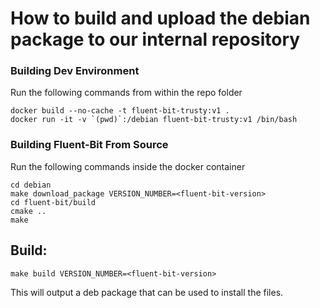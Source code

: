 # How to build and upload the debian package to our internal repository

### Building Dev Environment
Run the following commands from within the repo folder

```
docker build --no-cache -t fluent-bit-trusty:v1 .
docker run -it -v `(pwd)`:/debian fluent-bit-trusty:v1 /bin/bash
```

### Building Fluent-Bit From Source
Run the following commands inside the docker container

```
cd debian
make download_package VERSION_NUMBER=<fluent-bit-version>
cd fluent-bit/build
cmake ..
make
```

## Build:
```
make build VERSION_NUMBER=<fluent-bit-version>
```

This will output a deb package that can be used to install the files.
